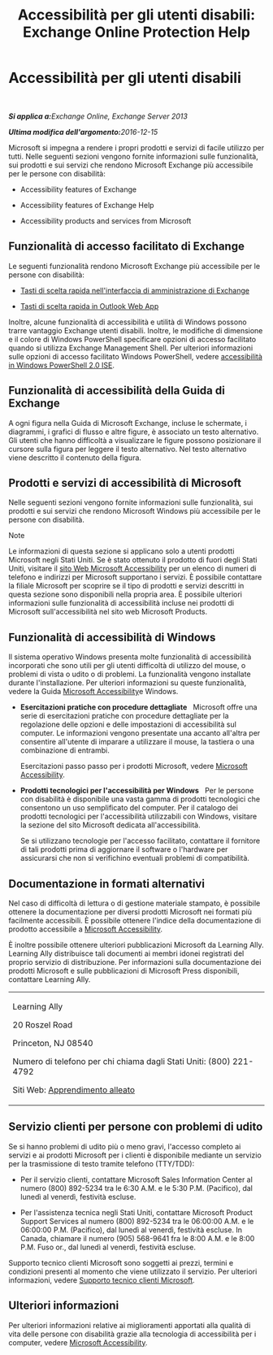 ﻿---
title: 'Accessibilità per gli utenti disabili: Exchange Online Protection Help'
TOCTitle: Accessibilità per gli utenti disabili
ms:assetid: a7203ebd-ffac-4a8d-a2d0-6c8a61c8eeb8
ms:mtpsurl: https://technet.microsoft.com/it-it/library/JJ150559(v=EXCHG.150)
ms:contentKeyID: 50479855
ms.date: 05/23/2018
mtps_version: v=EXCHG.150
ms.translationtype: MT
---

# Accessibilità per gli utenti disabili

 

_<strong>Si applica a:</strong>Exchange Online, Exchange Server 2013_

_<strong>Ultima modifica dell'argomento:</strong>2016-12-15_

Microsoft si impegna a rendere i propri prodotti e servizi di facile utilizzo per tutti. Nelle seguenti sezioni vengono fornite informazioni sulle funzionalità, sui prodotti e sui servizi che rendono Microsoft Exchange più accessibile per le persone con disabilità:

  - Accessibility features of Exchange

  - Accessibility features of Exchange Help

  - Accessibility products and services from Microsoft

## Funzionalità di accesso facilitato di Exchange

Le seguenti funzionalità rendono Microsoft Exchange più accessibile per le persone con disabilità:

  - [Tasti di scelta rapida nell'interfaccia di amministrazione di Exchange](https://technet.microsoft.com/it-it/library/jj150484\(v=exchg.150\))

  - [Tasti di scelta rapida in Outlook Web App](https://go.microsoft.com/fwlink/p/?linkid=268079)

Inoltre, alcune funzionalità di accessibilità e utilità di Windows possono trarre vantaggio Exchange utenti disabili. Inoltre, le modifiche di dimensione e il colore di Windows PowerShell specificare opzioni di accesso facilitato quando si utilizza Exchange Management Shell. Per ulteriori informazioni sulle opzioni di accesso facilitato Windows PowerShell, vedere [accessibilità in Windows PowerShell 2.0 ISE](https://go.microsoft.com/fwlink/p/?linkid=258240).

## Funzionalità di accessibilità della Guida di Exchange

A ogni figura nella Guida di Microsoft Exchange, incluse le schermate, i diagrammi, i grafici di flusso e altre figure, è associato un testo alternativo. Gli utenti che hanno difficoltà a visualizzare le figure possono posizionare il cursore sulla figura per leggere il testo alternativo. Nel testo alternativo viene descritto il contenuto della figura.

## Prodotti e servizi di accessibilità di Microsoft

Nelle seguenti sezioni vengono fornite informazioni sulle funzionalità, sui prodotti e sui servizi che rendono Microsoft Windows più accessibile per le persone con disabilità.


> [!NOTE]
> Le informazioni di questa sezione si applicano solo a utenti prodotti Microsoft negli Stati Uniti. Se è stato ottenuto il prodotto di fuori degli Stati Uniti, visitare il <A href="https://www.microsoft.com/enable">sito Web Microsoft Accessibility</A> per un elenco di numeri di telefono e indirizzi per Microsoft supportano i servizi. È possibile contattare la filiale Microsoft per scoprire se il tipo di prodotti e servizi descritti in questa sezione sono disponibili nella propria area. È possibile ulteriori informazioni sulle funzionalità di accessibilità incluse nei prodotti di Microsoft sull'accessibilità nel sito web Microsoft Products.



## Funzionalità di accessibilità di Windows

Il sistema operativo Windows presenta molte funzionalità di accessibilità incorporati che sono utili per gli utenti difficoltà di utilizzo del mouse, o problemi di vista o udito o di problemi. La funzionalità vengono installate durante l'installazione. Per ulteriori informazioni su queste funzionalità, vedere la Guida [Microsoft Accessibility](https://go.microsoft.com/fwlink/p/?linkid=18139)e Windows.

  - **Esercitazioni pratiche con procedure dettagliate**   Microsoft offre una serie di esercitazioni pratiche con procedure dettagliate per la regolazione delle opzioni e delle impostazioni di accessibilità sul computer. Le informazioni vengono presentate una accanto all'altra per consentire all'utente di imparare a utilizzare il mouse, la tastiera o una combinazione di entrambi.
    
    Esercitazioni passo passo per i prodotti Microsoft, vedere [Microsoft Accessibility](https://go.microsoft.com/fwlink/p/?linkid=18139).

  - **Prodotti tecnologici per l'accessibilità per Windows**   Per le persone con disabilità è disponibile una vasta gamma di prodotti tecnologici che consentono un uso semplificato del computer. Per il catalogo dei prodotti tecnologici per l'accessibilità utilizzabili con Windows, visitare la sezione del sito Microsoft dedicata all'accessibilità.
    
    Se si utilizzano tecnologie per l'accesso facilitato, contattare il fornitore di tali prodotti prima di aggiornare il software o l'hardware per assicurarsi che non si verifichino eventuali problemi di compatibilità.

## Documentazione in formati alternativi

Nel caso di difficoltà di lettura o di gestione materiale stampato, è possibile ottenere la documentazione per diversi prodotti Microsoft nei formati più facilmente accessibili. È possibile ottenere l'indice della documentazione di prodotto accessibile a [Microsoft Accessibility](https://go.microsoft.com/fwlink/p/?linkid=18139).

È inoltre possibile ottenere ulteriori pubblicazioni Microsoft da Learning Ally. Learning Ally distribuisce tali documenti ai membri idonei registrati del proprio servizio di distribuzione. Per informazioni sulla documentazione dei prodotti Microsoft e sulle pubblicazioni di Microsoft Press disponibili, contattare Learning Ally.


<table>
<colgroup>
<col style="width: 100%" />
</colgroup>
<tbody>
<tr class="odd">
<td><p>Learning Ally</p>
<p>20 Roszel Road</p>
<p>Princeton, NJ 08540</p>
<p>Numero di telefono per chi chiama dagli Stati Uniti: (800) 221-4792</p>
<p>Siti Web: <a href="https://www.learningally.org/">Apprendimento alleato</a></p></td>
</tr>
</tbody>
</table>


## Servizio clienti per persone con problemi di udito

Se si hanno problemi di udito più o meno gravi, l'accesso completo ai servizi e ai prodotti Microsoft per i clienti è disponibile mediante un servizio per la trasmissione di testo tramite telefono (TTY/TDD):

  - Per il servizio clienti, contattare Microsoft Sales Information Center al numero (800) 892-5234 tra le 6:30 A.M. e le 5:30 P.M. (Pacifico), dal lunedì al venerdì, festività escluse.

  - Per l'assistenza tecnica negli Stati Uniti, contattare Microsoft Product Support Services al numero (800) 892-5234 tra le 06:00:00 A.M. e le 06:00:00 P.M. (Pacifico), dal lunedì al venerdì, festività escluse. In Canada, chiamare il numero (905) 568-9641 fra le 8:00 A.M. e le 8:00 P.M. Fuso or., dal lunedì al venerdì, festività escluse.

Supporto tecnico clienti Microsoft sono soggetti ai prezzi, termini e condizioni presenti al momento che viene utilizzato il servizio. Per ulteriori informazioni, vedere [Supporto tecnico clienti Microsoft](https://go.microsoft.com/fwlink/p/?linkid=18142).

## Ulteriori informazioni

Per ulteriori informazioni relative ai miglioramenti apportati alla qualità di vita delle persone con disabilità grazie alla tecnologia di accessibilità per i computer, vedere [Microsoft Accessibility](http://go.microsoft.com/fwlink/p/?linkid=18139).

